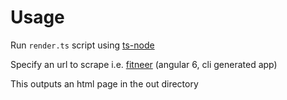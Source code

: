 # Usage

Run `render.ts` script using [ts-node](https://www.npmjs.com/package/ts-node)

Specify an url to scrape i.e. [fitneer](https://officialfitneer.firebaseapp.com) (angular 6, cli generated app)

This outputs an html page in the out directory
